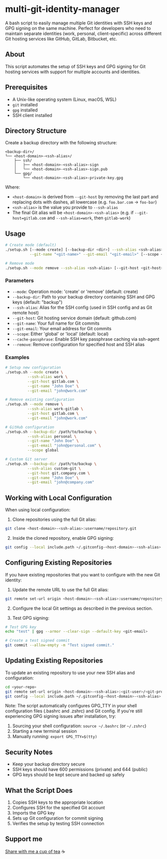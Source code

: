 # multi-git-identity-manager

A bash script to easily manage multiple Git identities with SSH keys and GPG signing on the same machine. Perfect for developers who need to maintain separate identities (work, personal, client-specific) across different Git hosting services like GitHub, GitLab, Bitbucket, etc.

## About

This script automates the setup of SSH keys and GPG signing for Git hosting services with support for multiple accounts and identities.

## Prerequisites

- A Unix-like operating system (Linux, macOS, WSL)
- `git` installed
- `gpg` installed
- SSH client installed

## Directory Structure

Create a backup directory with the following structure:
```
<backup-dir>/
└── <host-domain>-<ssh-alias>/
    ├── ssh/
    │   ├── <host-domain>-<ssh-alias>-sign
    │   └── <host-domain>-<ssh-alias>-sign.pub
    └── gpg/
        └── <host-domain>-<ssh-alias>-private-key.gpg
```
Where:
- `<host-domain>` is derived from `--git-host` by removing the last part and replacing dots with dashes, all lowercase (e.g. `foo.bar.com` → `foo-bar`)
- `<ssh-alias>` is the value you provide to `--ssh-alias`
- The final Git alias will be `<host-domain>-<ssh-alias>` (e.g. if `--git-host=gitlab.com` and `--ssh-alias=work`, then `gitlab-work`)

## Usage

```bash
# Create mode (default)
./setup.sh [--mode create] [--backup-dir <dir>] --ssh-alias <ssh-alias> [--git-host <git-host>] \
           --git-name "<git-name>" --git-email "<git-email>" [--scope <scope>] [--cache-passphrase]

# Remove mode
./setup.sh --mode remove --ssh-alias <ssh-alias> [--git-host <git-host>] --git-email "<git-email>"
```

### Parameters

* `--mode`: Operation mode: 'create' or 'remove' (default: create)
* `--backup-dir`: Path to your backup directory containing SSH and GPG keys (default: "backup")
* `--ssh-alias`: Alias for the SSH config (used in SSH config and as Git remote host)
* `--git-host`: Git hosting service domain (default: github.com)
* `--git-name`: Your full name for Git commits
* `--git-email`: Your email address for Git commits
* `--scope`: Either 'global' or 'local' (default: local)
* `--cache-passphrase`: Enable SSH key passphrase caching via ssh-agent
* `--remove`: Remove configuration for specified host and SSH alias

### Examples

```bash
# Setup new configuration
./setup.sh --mode create \
          --ssh-alias work \
          --git-host gitlab.com \
          --git-name "John Doe" \
          --git-email "john@work.com"

# Remove existing configuration
./setup.sh --mode remove \
          --ssh-alias work-gitlab \
          --git-host gitlab.com \
          --git-email "john@work.com"

# GitHub configuration
./setup.sh --backup-dir /path/to/backup \
          --ssh-alias personal \
          --git-name "John Doe" \
          --git-email "john@personal.com" \
          --scope global

# Custom Git server
./setup.sh --backup-dir /path/to/backup \
          --ssh-alias custom-git \
          --git-host git.company.com \
          --git-name "John Doe" \
          --git-email "john@company.com"
```

## Working with Local Configuration

When using local configuration:

1. Clone repositories using the full Git alias:
```bash
git clone <host-domain>-<ssh-alias>:username/repository.git
```

2. Inside the cloned repository, enable GPG signing:
```bash
git config --local include.path ~/.gitconfig-<host-domain>-<ssh-alias>
```

## Configuring Existing Repositories

If you have existing repositories that you want to configure with the new Git identity:

1. Update the remote URL to use the full Git alias:
```bash
git remote set-url origin <host-domain>-<ssh-alias>:username/repository.git
```

2. Configure the local Git settings as described in the previous section.

3. Test GPG signing:
```bash
# Test GPG key
echo "test" | gpg --armor --clear-sign --default-key <git-email>

# Create a test signed commit
git commit --allow-empty -m "Test signed commit."
```

## Updating Existing Repositories

To update an existing repository to use your new SSH alias and configuration:

```bash
cd <your-repo>
git remote set-url origin <host-domain>-<ssh-alias>:<git-user>/<git-project>.git
git config --local include.path ~/.gitconfig-<host-domain>-<ssh-alias>
```

Note: The script automatically configures GPG_TTY in your shell configuration files (.bashrc and .zshrc) and Git config. If you're still experiencing GPG signing issues after installation, try:
1. Sourcing your shell configuration: `source ~/.bashrc` (or `~/.zshrc`)
2. Starting a new terminal session
3. Manually running: `export GPG_TTY=$(tty)`

## Security Notes

- Keep your backup directory secure
- SSH keys should have 600 permissions (private) and 644 (public)
- GPG keys should be kept secure and backed up safely

## What the Script Does

1. Copies SSH keys to the appropriate location
2. Configures SSH for the specified Git account
3. Imports the GPG key
4. Sets up Git configuration for commit signing
5. Verifies the setup by testing SSH connection

## Support me

[Share with me a cup of tea](https://www.buymeacoffee.com/bloris) ☕